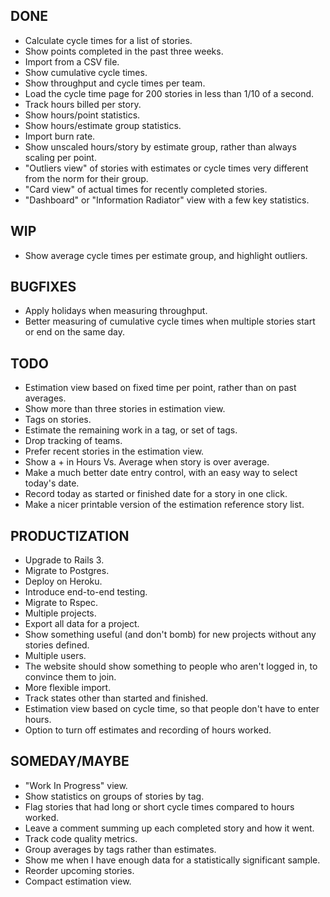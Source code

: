 DONE
----
* Calculate cycle times for a list of stories.
* Show points completed in the past three weeks.
* Import from a CSV file.
* Show cumulative cycle times.
* Show throughput and cycle times per team.
* Load the cycle time page for 200 stories in less than 1/10 of a second.
* Track hours billed per story.
* Show hours/point statistics.
* Show hours/estimate group statistics.
* Import burn rate.
* Show unscaled hours/story by estimate group, rather than always scaling per point.
* "Outliers view" of stories with estimates or cycle times very different from the norm for their group.
* "Card view" of actual times for recently completed stories.
* "Dashboard" or "Information Radiator" view with a few key statistics.

WIP
---
* Show average cycle times per estimate group, and highlight outliers.

BUGFIXES
--------
* Apply holidays when measuring throughput.
* Better measuring of cumulative cycle times when multiple stories start or end on the same day.

TODO
----
* Estimation view based on fixed time per point, rather than on past averages.
* Show more than three stories in estimation view.
* Tags on stories.
* Estimate the remaining work in a tag, or set of tags.
* Drop tracking of teams.
* Prefer recent stories in the estimation view.
* Show a + in Hours Vs. Average when story is over average.
* Make a much better date entry control, with an easy way to select today's date.
* Record today as started or finished date for a story in one click.
* Make a nicer printable version of the estimation reference story list.

PRODUCTIZATION
--------------
* Upgrade to Rails 3.
* Migrate to Postgres.
* Deploy on Heroku.
* Introduce end-to-end testing.
* Migrate to Rspec.
* Multiple projects.
* Export all data for a project.
* Show something useful (and don't bomb) for new projects without any stories defined.
* Multiple users.
* The website should show something to people who aren't logged in, to convince them to join.
* More flexible import.
* Track states other than started and finished.
* Estimation view based on cycle time, so that people don't have to enter hours.
* Option to turn off estimates and recording of hours worked.

SOMEDAY/MAYBE
-------------
* "Work In Progress" view.
* Show statistics on groups of stories by tag.
* Flag stories that had long or short cycle times compared to hours worked.
* Leave a comment summing up each completed story and how it went.
* Track code quality metrics.
* Group averages by tags rather than estimates.
* Show me when I have enough data for a statistically significant sample.
* Reorder upcoming stories.
* Compact estimation view.
